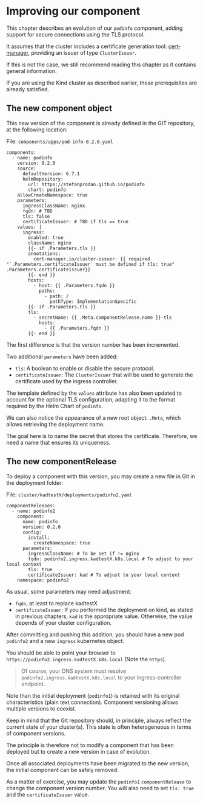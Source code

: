 # Improving our component

This chapter describes an evolution of our `podinfo` component, adding support for secure connections using the 
TLS protocol.

It assumes that the cluster includes a certificate generation tool: [cert-manager](https://cert-manager.io/), providing an issuer of type `ClusterIssuer`.

If this is not the case, we still recommend reading this chapter as it contains general information.

If you are using the Kind cluster as described earlier, these prerequisites are already satisfied.

## The new component object

This new version of the component is already defined in the GIT repository, at the following location:

File: `components/apps/pod-info-0.2.0.yaml`

```
components:
  - name: podinfo
    version: 0.2.0
    source:
      defaultVersion: 6.7.1
      helmRepository:
        url: https://stefanprodan.github.io/podinfo
        chart: podinfo
    allowCreateNamespace: true
    parameters:
      ingressClassName: nginx
      fqdn: # TBD
      tls: false
      certificateIssuer: # TBD if tls == true
    values: |
      ingress:
        enabled: true
        className: nginx
        {{- if .Parameters.tls }}
        annotations:
          cert-manager.io/cluster-issuer: {{ required "`.Parameters.certificateIssuer` must be defined if tls: true" .Parameters.certificateIssuer}}
        {{- end }}
        hosts:
          - host: {{ .Parameters.fqdn }}
            paths:
              - path: /
                pathType: ImplementationSpecific
        {{- if .Parameters.tls }}
        tls:
          - secretName: {{ .Meta.componentRelease.name }}-tls
            hosts:
              - {{ .Parameters.fqdn }}
        {{- end }}
```

The first difference is that the version number has been incremented.

Two additional `parameters` have been added:

- `tls`: A boolean to enable or disable the secure protocol.
- `certificateIssuer`: The `ClusterIssuer` that will be used to generate the certificate used by the ingress controller.

The template defined by the `values` attribute has also been updated to account for the optional TLS configuration, 
adapting it to the format required by the Helm Chart of `podinfo`.

We can also notice the appearance of a new root object: `.Meta`, which allows retrieving the deployment name.

The goal here is to name the secret that stores the certificate. Therefore, we need a name that ensures its uniqueness.

## The new componentRelease

To deploy a component with this version, you may create a new file in Git in the deployment folder:

File: `cluster/kadtestX/deployments/podinfo2.yaml`
```
componentReleases:
  - name: podinfo2
    component:
      name: podinfo
      version: 0.2.0
      config:
        install:
          createNamespace: true
      parameters:
        ingressClassName: # To be set if != nginx
        fqdn: podinfo2.ingress.kadtestX.k8s.local # To adjust to your local context
        tls: true
        certificateIssuer: kad # To adjust to your local context
    namespace: podinfo2
```

As usual, some parameters may need adjustment:

- `fqdn`, at least to replace kadtestX
- `certificateIssuer`: If you performed the deployment on kind, as stated in previous chapters, `kad` is the appropriate 
value. Otherwise, the value depends of your cluster configuration.  

After committing and pushing this addition, you should have a new pod `podinfo2` and a new `ingress` kubernetes object.

You should be able to point your browser to `https://podinfo2.ingress.kadtestX.k8s.local` (Note the `https`).

> Of course, your DNS system must resolve `podinfo2.ingress.kadtestX.k8s.local` to your ingress-controller endpoint.

Note than the initial deployment (`podinfo1`) is retained with its original characteristics (plain text connection). 
Component versioning allows multiple versions to coexist.

Keep in mind that the Git repository should, in principle, always reflect the current state of your cluster(s). 
This state is often heterogeneous in terms of component versions.

The principle is therefore not to modify a component that has been deployed but to create a new version in case of evolution.

Once all associated deployments have been migrated to the new version, the initial component can be safely removed.

As a matter of exercise, you may update the `podinfo1` `componentRelease` to change the component version number. 
You will also need to set `tls: true` and the `certificateIssuer` value.




